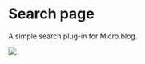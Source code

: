 # Search page

A simple search plug-in for Micro.blog.

![](https://raw.githubusercontent.com/microdotblog/plugin-search-page/master/image.png)
